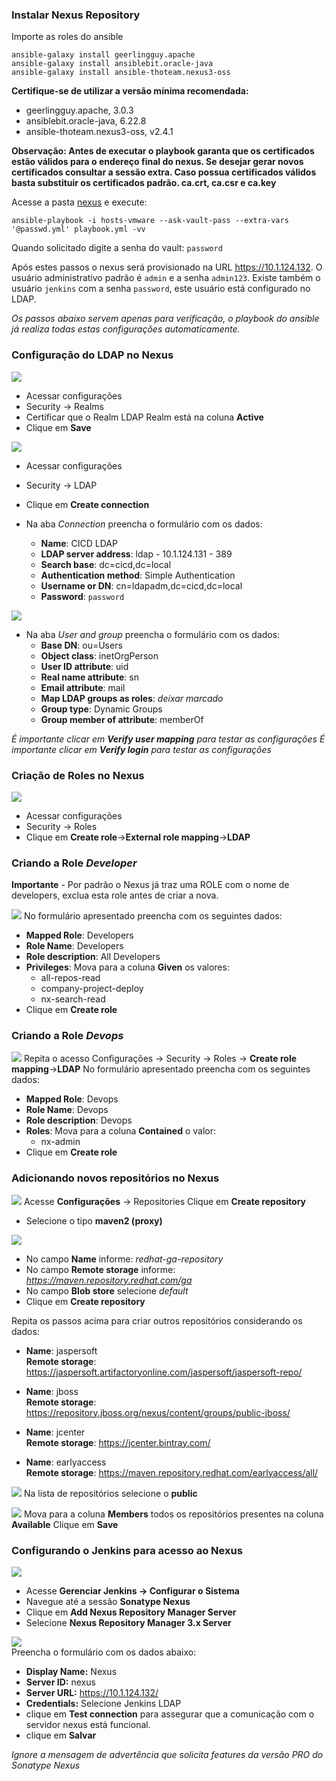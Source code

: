 ### Instalar Nexus Repository
Importe as roles do ansible

```
ansible-galaxy install geerlingguy.apache
ansible-galaxy install ansiblebit.oracle-java
ansible-galaxy install ansible-thoteam.nexus3-oss
```

**Certifique-se de utilizar a versão mínima recomendada:**
- geerlingguy.apache, 3.0.3
- ansiblebit.oracle-java, 6.22.8
- ansible-thoteam.nexus3-oss, v2.4.1

**Observação: Antes de executar o playbook garanta que os certificados estão válidos para o endereço final do nexus. Se desejar gerar novos certificados consultar a sessão extra. Caso possua certificados válidos basta substituir os certificados padrão. ca.crt, ca.csr e ca.key**

Acesse a pasta [nexus](../ansible/nexus) e execute:
```
ansible-playbook -i hosts-vmware --ask-vault-pass --extra-vars '@passwd.yml' playbook.yml -vv
```
Quando solicitado digite a senha do vault: `password`

Após estes passos o nexus será provisionado na URL https://10.1.124.132. O usuário administrativo padrão é `admin` e a senha `admin123`.
Existe também o usuário `jenkins` com a senha `password`, este usuário está configurado no LDAP.

_Os passos abaixo servem apenas para verificação, o playbook do ansible já realiza todas estas configurações automaticamente._

### Configuração do LDAP no Nexus
![](/images/fig50-nexus-ldap.png)
  - Acessar configurações
  - Security -> Realms
  - Certificar que o Realm LDAP Realm está na coluna **Active**
  - Clique em **Save**

![](/images/fig45-nexus-ldap.png)
  - Acessar configurações
  - Security -> LDAP
  - Clique em **Create connection**

- Na aba *Connection* preencha o formulário com os dados:
  - **Name**: CICD LDAP
  - **LDAP server address**: ldap - 10.1.124.131 - 389
  - **Search base**: dc=cicd,dc=local
  - **Authentication method**: Simple Authentication
  - **Username or DN**: cn=ldapadm,dc=cicd,dc=local
  - **Password**: `password`

![](/images/fig46-nexus-ldap.png)
- Na aba *User and group* preencha o formulário com os dados:
    - **Base DN**: ou=Users
    - **Object class**: inetOrgPerson
    - **User ID attribute**: uid
    - **Real name attribute**: sn
    - **Email attribute**: mail
    - **Map LDAP groups as roles**: *deixar marcado*
    - **Group type**: Dynamic Groups
    - **Group member of attribute**: memberOf

_É importante clicar em **Verify user mapping** para testar as configurações_
_É importante clicar em **Verify login** para testar as configurações_

### Criação de Roles no Nexus
![](/images/fig47-nexus.png)
- Acessar configurações
- Security -> Roles
- Clique em **Create role**->**External role mapping**->**LDAP**

### Criando a Role ***Developer***

**Importante** - Por padrão o Nexus já traz uma ROLE com o nome de developers, exclua esta role antes de criar a nova.

![](/images/fig49-nexus.png)
No formulário apresentado preencha com os seguintes dados:
- **Mapped Role**: Developers
- **Role Name**: Developers
- **Role description**: All Developers
- **Privileges**:
  Mova para a coluna **Given** os valores:
    - all-repos-read
    - company-project-deploy
    - nx-search-read
- Clique em **Create role**



### Criando a Role ***Devops***
![](/images/fig48-nexus.png)
Repita o acesso Configurações -> Security -> Roles -> **Create role mapping**->**LDAP**
No formulário apresentado preencha com os seguintes dados:
- **Mapped Role**: Devops
- **Role Name**: Devops
- **Role description**: Devops
- **Roles**:
  Mova para a coluna **Contained** o valor:
    - nx-admin    
- Clique em **Create role**


### Adicionando novos repositórios no Nexus
![](/images/fig59-nexus.png)
Acesse **Configurações** -> Repositories
Clique em **Create repository**
- Selecione o tipo **maven2 (proxy)**

![](/images/fig60-nexus.png)
- No campo **Name** informe: _redhat-ga-repository_
- No campo **Remote storage** informe: _https://maven.repository.redhat.com/ga_
- No campo **Blob store** selecione _default_
- Clique em **Create repository**

Repita os passos acima para criar outros repositórios considerando os dados:
- **Name**: jaspersoft<br/>
  **Remote storage**: https://jaspersoft.artifactoryonline.com/jaspersoft/jaspersoft-repo/

- **Name**: jboss<br/>
  **Remote storage**: https://repository.jboss.org/nexus/content/groups/public-jboss/

- **Name**: jcenter<br/>
  **Remote storage**: https://jcenter.bintray.com/

- **Name**: earlyaccess<br/>
  **Remote storage**: https://maven.repository.redhat.com/earlyaccess/all/

![](/images/fig61-nexus.png)
Na lista de repositórios selecione o **public**

![](/images/fig62-nexus.png)
Mova para a coluna **Members** todos os repositórios presentes na coluna **Available**
Clique em **Save**

### Configurando o Jenkins para acesso ao Nexus
![](/images/fig75-nexus-jenkins.png)</br>
- Acesse **Gerenciar Jenkins &rarr; Configurar o Sistema**
- Navegue até a sessão **Sonatype Nexus**
- Clique em **Add Nexus Repository Manager Server**
- Selecione **Nexus Repository Manager 3.x Server**

![](/images/fig76-nexus-jenkins.png)</br>
Preencha o formulário com os dados abaixo:
- **Display Name:** Nexus
- **Server ID:** nexus
- **Server URL:** https://10.1.124.132/
- **Credentials:** Selecione Jenkins LDAP
- clique em **Test connection** para assegurar que a comunicação com o servidor nexus está funcional.
- clique em **Salvar**

*Ignore a mensagem de advertência que solicita features da versão PRO do Sonatype Nexus*
